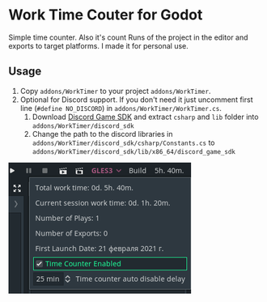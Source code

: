 # Work Time Couter for Godot

Simple time counter. Also it's count Runs of the project in the editor and exports to target platforms.
I made it for personal use.

## Usage

1. Copy `addons/WorkTimer` to your project `addons/WorkTimer`.
1. Optional for Discord support. If you don't need it just uncomment first line (`#define NO_DISCORD`) in `addons/WorkTimer/WorkTimer.cs`.
    1. Download [Discord Game SDK](https://discord.com/developers/docs/game-sdk/sdk-starter-guide#step-1-get-the-thing) and extract `csharp` and `lib` folder into `addons/WorkTimer/discord_sdk`
    1. Change the path to the discord libraries in `addons/WorkTimer/discord_sdk/csharp/Constants.cs` to `addons/WorkTimer/discord_sdk/lib/x86_64/discord_game_sdk`

![Screenshot](screenshot_1.png)
